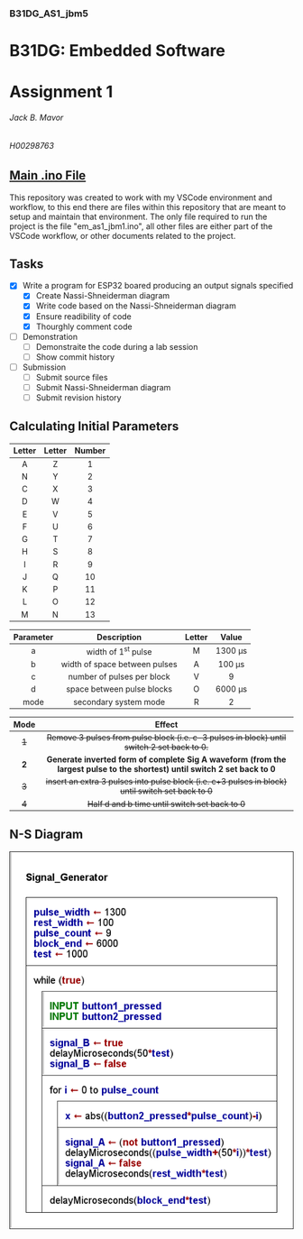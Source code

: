 ### B31DG_AS1_jbm5
# B31DG: Embedded Software
# Assignment 1
###### Jack B. Mavor
###### H00298763

## [Main .ino File](/em_as1_jbm5/em_as1_jbm5.ino)
This repository was created to work with my VSCode environment and workflow, to this end there are files within this repository that are meant to setup and maintain that environment. The only file required to run the project is the file "em_as1_jbm1.ino", all other files are either part of the VSCode workflow, or other documents related to the project.

## Tasks
- [x] Write a program for ESP32 boared producing an output signals specified
    - [x] Create Nassi-Shneiderman diagram
    - [x] Write code based on the Nassi-Shneiderman diagram
    - [x] Ensure readibility of code
    - [x] Thourghly comment code
- [ ] Demonstration
    - [ ] Demonstraite the code during a lab session
    - [ ] Show commit history
- [ ] Submission
    - [ ] Submit source files
    - [ ] Submit Nassi-Shneiderman diagram
    - [ ] Submit revision history

## Calculating Initial Parameters
|Letter|Letter|Number|
|:---:|:---:|:---:|
|A|Z|1|
|N|Y|2|
|C|X|3|
|D|W|4|
|E|V|5|
|F|U|6|
|G|T|7|
|H|S|8|
|I|R|9|
|J|Q|10|
|K|P|11|
|L|O|12|
|M|N|13|

|Parameter|Description|Letter|Value|
|:---:|:---:|:---:|:---:|
|a|width of 1<sup>st</sup> pulse|M|1300 μs|
|b|width of space between pulses|A|100 μs|
|c|number of pulses per block|V|9|
|d|space between pulse blocks|O|6000 μs|
|mode|secondary system mode|R|2|

|Mode|Effect|
|:---:|:---:|
|~~1~~|~~Remove 3 pulses from pulse block (i.e. c-3 pulses in block) until switch 2 set back to 0.~~|
|**2**|**Generate inverted form of complete Sig A waveform (from the largest pulse to the shortest) until switch 2 set back to 0**|
|~~3~~|~~insert an extra 3 pulses into pulse block (i.e. c+3 pulses in block) until switch set back to 0~~|
|~~4~~|~~Half d and b time until switch set back to 0~~|


## N-S Diagram
![n-s diagram](Signal_Generator.png)
